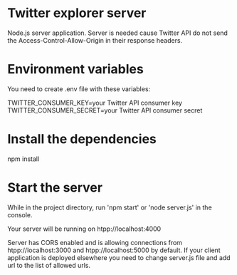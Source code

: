 # Twitter explorer server

Node.js server application.
Server is needed cause Twitter API do not send the Access-Control-Allow-Origin in their response headers.

# Environment variables

You need to create .env file with these variables:

TWITTER_CONSUMER_KEY=your Twitter API consumer key
TWITTER_CONSUMER_SECRET=your Twitter API consumer secret

# Install the dependencies

npm install

# Start the server

While in the project directory, run 'npm start' or 'node server.js' in the console.

Your server will be running on htpp://localhost:4000

Server has CORS enabled and is allowing connections from htpp://localhost:3000 and htpp://localhost:5000 by default.
If your client application is deployed elsewhere you need to change server.js file and add url to the list of allowed urls.
